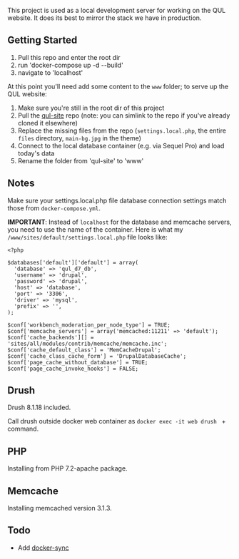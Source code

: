This project is used as a local development server for working on the QUL website. It does its best to mirror the stack we have in production.

Getting Started
---------------

1. Pull this repo and enter the root dir
2. run 'docker-compose up -d --build'
3. navigate to 'localhost'

At this point you'll need add some content to the `www` folder; to serve up the QUL website:

1. Make sure you're still in the root dir of this project
2. Pull the [qul-site](https://gitlab.com/quladmin/qul-site) repo (note: you can simlink to the repo if you've already cloned it elsewhere)
3. Replace the missing files from the repo (`settings.local.php`, the entire `files` directory, `main-bg.jpg` in the theme)
4. Connect to the local database container (e.g. via Sequel Pro) and load today's data
5. Rename the folder from 'qul-site' to 'www'

Notes
-----
Make sure your settings.local.php file database connection settings match those from `docker-compose.yml`.

**IMPORTANT**: Instead of `localhost` for the database and memcache servers, you need to use the name of the container. Here is what my `/www/sites/default/settings.local.php` file looks like:

```
<?php

$databases['default']['default'] = array(
  'database' => 'qul_d7_db',
  'username' => 'drupal',
  'password' => 'drupal',
  'host' => 'database',
  'port' => '3306',
  'driver' => 'mysql',
  'prefix' => '',
);

$conf['workbench_moderation_per_node_type'] = TRUE;
$conf['memcache_servers'] = array('memcached:11211' => 'default');
$conf['cache_backends'][] = 'sites/all/modules/contrib/memcache/memcache.inc';
$conf['cache_default_class'] = 'MemCacheDrupal';
$conf['cache_class_cache_form'] = 'DrupalDatabaseCache';
$conf['page_cache_without_database'] = TRUE;
$conf['page_cache_invoke_hooks'] = FALSE;

```

Drush
----
Drush 8.1.18 included.

Call drush outside docker web container as `docker exec -it web drush ` + command.

PHP
----
Installing from PHP 7.2-apache package.

Memcache
----
Installing memcached version 3.1.3.

Todo
----
- Add [docker-sync](http://docker-sync.io/)
